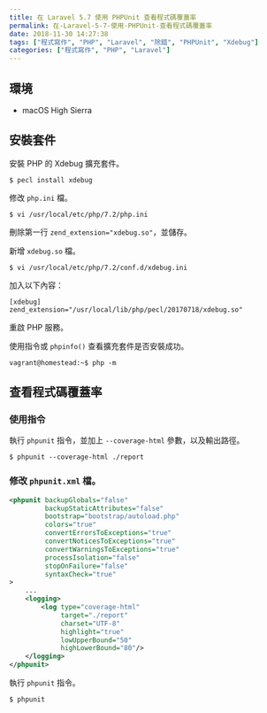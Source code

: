 ```yaml
---
title: 在 Laravel 5.7 使用 PHPUnit 查看程式碼覆蓋率
permalink: 在-Laravel-5-7-使用-PHPUnit-查看程式碼覆蓋率
date: 2018-11-30 14:27:38
tags: ["程式寫作", "PHP", "Laravel", "除錯", "PHPUnit", "Xdebug"]
categories: ["程式寫作", "PHP", "Laravel"]
---
```


## 環境
- macOS High Sierra

## 安裝套件
安裝 PHP 的 Xdebug 擴充套件。
```
$ pecl install xdebug
```
修改 `php.ini` 檔。
```
$ vi /usr/local/etc/php/7.2/php.ini
```
刪除第一行 `zend_extension="xdebug.so"`，並儲存。

新增 `xdebug.so` 檔。
```
$ vi /usr/local/etc/php/7.2/conf.d/xdebug.ini
```
加入以下內容：
```
[xdebug]
zend_extension="/usr/local/lib/php/pecl/20170718/xdebug.so"
```
重啟 PHP 服務。

使用指令或 `phpinfo()` 查看擴充套件是否安裝成功。
```
vagrant@homestead:~$ php -m
```

## 查看程式碼覆蓋率
### 使用指令
執行 `phpunit` 指令，並加上 `--coverage-html` 參數，以及輸出路徑。
```
$ phpunit --coverage-html ./report
```
### 修改 `phpunit.xml` 檔。
```XML
<phpunit backupGlobals="false"
         backupStaticAttributes="false"
         bootstrap="bootstrap/autoload.php"
         colors="true"
         convertErrorsToExceptions="true"
         convertNoticesToExceptions="true"
         convertWarningsToExceptions="true"
         processIsolation="false"
         stopOnFailure="false"
         syntaxCheck="true"
>
    ...
    <logging>
        <log type="coverage-html"
             target="./report"
             charset="UTF-8"
             highlight="true"
             lowUpperBound="50"
             highLowerBound="80"/>
    </logging>
</phpunit>
```
執行 `phpunit` 指令。
```
$ phpunit
```